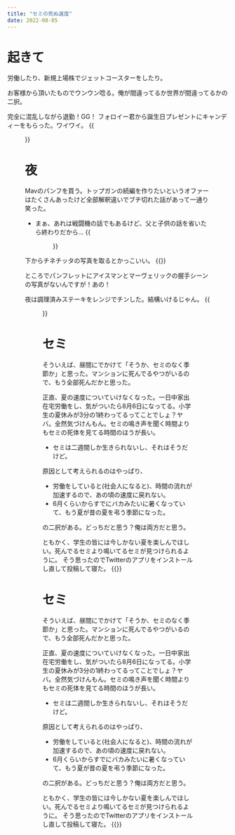 ```yaml
---
title: "セミの死ぬ速度"
date: 2022-08-05
---
```


# 起きて
労働したり、新規上場株でジェットコースターをしたり。

お客様から頂いたものでウンウン唸る。俺が間違ってるか世界が間違ってるかの二択。

完全に混乱しながら退勤！GG！
フォロイー君から誕生日プレゼントにキャンディーをもらった。ワイワイ。
{{<figure src="/media/2022-08-05-candy.jpeg" alt="candy">}}


# 夜
Mavのパンフを買う。トップガンの続編を作りたいというオファーはたくさんあったけど全部解釈違いでブチ切れた話があって一通り笑った。
- まぁ、あれは戦闘機の話でもあるけど、父と子供の話を省いたら終わりだから...
{{<figure src="/media/2022-08-05-pf.jpeg" alt="pf">}}

下からチネチッタの写真を取るとかっこいい。
{{<tweet user="dango_bot" id="1555910415644733440">}}

ところでパンフレットにアイスマンとマーヴェリックの握手シーンの写真がないんですが！あの！

夜は調理済みステーキをレンジでチンした。結構いけるじゃん。
{{<figure src="/media/2022-08-05-dinner.jpeg" alt="dinner">}}

# セミ
そういえば、昼間にでかけて「そうか、セミのなく季節か」と思った。マンションに死んでるやつがいるので、もう全部死んだかと思った。

正直、夏の速度についていけなくなった。一日中家出在宅労働をし、気がついたら8月6日になってる。小学生の夏休みが3分の1終わってるってことでしょ？ヤバ。全然気づけんもん。セミの鳴き声を聞く時間よりもセミの死体を見てる時間のほうが長い。
- セミは二週間しか生きられないし、それはそうだけど。

原因として考えられるのはやっぱり、
- 労働をしていると(社会人になると)、時間の流れが加速するので、あの頃の速度に戻れない。
- 6月くらいからすでにバカみたいに暑くなっていて、もう夏が昔の夏を弔う季節になった。

の二択がある。どっちだと思う？俺は両方だと思う。

ともかく、学生の皆には今しかない夏を楽しんでほしい。死んでるセミより鳴いてるセミが見つけられるように。
そう思ったのでTwitterのアプリをインストールし直して投稿して寝た。
{{<tweet user="dango_bot" id="1555607280892067840">}}

# セミ
そういえば、昼間にでかけて「そうか、セミのなく季節か」と思った。マンションに死んでるやつがいるので、もう全部死んだかと思った。

正直、夏の速度についていけなくなった。一日中家出在宅労働をし、気がついたら8月6日になってる。小学生の夏休みが3分の1終わってるってことでしょ？ヤバ。全然気づけんもん。セミの鳴き声を聞く時間よりもセミの死体を見てる時間のほうが長い。
- セミは二週間しか生きられないし、それはそうだけど。

原因として考えられるのはやっぱり、
- 労働をしていると(社会人になると)、時間の流れが加速するので、あの頃の速度に戻れない。
- 6月くらいからすでにバカみたいに暑くなっていて、もう夏が昔の夏を弔う季節になった。

の二択がある。どっちだと思う？俺は両方だと思う。

ともかく、学生の皆には今しかない夏を楽しんでほしい。死んでるセミより鳴いてるセミが見つけられるように。
そう思ったのでTwitterのアプリをインストールし直して投稿して寝た。
{{<tweet user="dango_bot" id="1555607280892067840">}}

